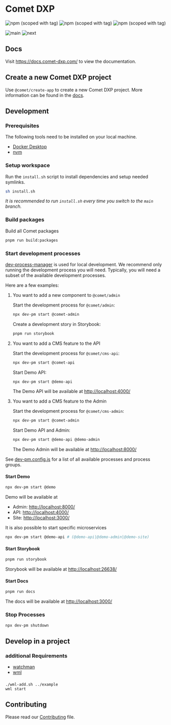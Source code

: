 # Comet DXP

![npm (scoped with tag)](https://img.shields.io/npm/v/%40comet/admin/latest)
![npm (scoped with tag)](https://img.shields.io/npm/v/%40comet/admin/canary)
![npm (scoped with tag)](https://img.shields.io/npm/v/%40comet/admin/next-canary)

![main](https://github.com/vivid-planet/comet/actions/workflows/lint.yml/badge.svg?branch=main)
![next](https://github.com/vivid-planet/comet/actions/workflows/lint.yml/badge.svg?branch=next)

## Docs

Visit https://docs.comet-dxp.com/ to view the documentation.

## Create a new Comet DXP project

Use `@comet/create-app` to create a new Comet DXP project. More information can be found in the [docs](https://docs.comet-dxp.com/docs/getting-started/).

## Development

### Prerequisites

The following tools need to be installed on your local machine.

-   [Docker Desktop](https://www.docker.com/products/docker-desktop/)
-   [nvm](https://github.com/nvm-sh/nvm)

### Setup workspace

Run the `install.sh` script to install dependencies and setup needed symlinks.

```bash
sh install.sh
```

_It is recommended to run `install.sh` every time you switch to the `main` branch._

### Build packages

Build all Comet packages

```bash
pnpm run build:packages
```

### Start development processes

[dev-process-manager](https://github.com/vivid-planet/dev-process-manager) is used for local development. We recommend only running the development process you will need.
Typically, you will need a subset of the available development processes.

Here are a few examples:

1. You want to add a new component to `@comet/admin`

    Start the development process for `@comet/admin`:

    ```bash
    npx dev-pm start @comet-admin
    ```

    Create a development story in Storybook:

    ```bash
    pnpm run storybook
    ```

2. You want to add a CMS feature to the API

    Start the development process for `@comet/cms-api`:

    ```bash
    npx dev-pm start @comet-api
    ```

    Start Demo API:

    ```bash
    npx dev-pm start @demo-api
    ```

    The Demo API will be available at [http://localhost:4000/](http://localhost:4000/)

3. You want to add a CMS feature to the Admin

    Start the development process for `@comet/cms-admin`:

    ```bash
    npx dev-pm start @comet-admin
    ```

    Start Demo API and Admin:

    ```bash
    npx dev-pm start @demo-api @demo-admin
    ```

    The Demo Admin will be available at [http://localhost:8000/](http://localhost:8000/)

See [dev-pm.config.js](/dev-pm.config.js) for a list of all available processes and process groups.

#### Start Demo

```bash
npx dev-pm start @demo
```

Demo will be available at

-   Admin: [http://localhost:8000/](http://localhost:8000/)
-   API: [http://localhost:4000/](http://localhost:4000/)
-   Site: [http://localhost:3000/](http://localhost:3000/)

It is also possible to start specific microservices

```bash
npx dev-pm start @demo-api # (@demo-api|@demo-admin|@demo-site)
```

#### Start Storybook

```bash
pnpm run storybook
```

Storybook will be available at [http://localhost:26638/](http://localhost:26638/)

#### Start Docs

```bash
pnpm run docs
```

The docs will be available at [http://localhost:3000/](http://localhost:3000/)

### Stop Processes

```bash
npx dev-pm shutdown
```

## Develop in a project

### additional Requirements

-   [watchman](https://facebook.github.io/watchman/)
-   [wml](https://github.com/wix/wml)

###

    ./wml-add.sh ../example
    wml start

## Contributing

Please read our [Contributing](CONTRIBUTING.md) file.
